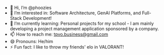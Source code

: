 - 👋 Hi, I’m @phoozies
- 👀 I’m interested in: Software Architecture, GenAI Platforms, and Full-Stack Development!
- 🌱 I’m currently learning: Personal projects for my school - I am mainly developing a project management application sponsored by a company.
- 📫 How to reach me: tpvo.business@gmail.com
- 😄 Pronouns: He/him
- ⚡ Fun fact: I like to throw my friends' elo in VALORANT!
